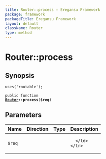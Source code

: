```yaml
---
title: Router::process — Eregansu Framework
package: framework
packageTitle: Eregansu Framework
layout: default
className: Router
type: method
---
```


# Router::process

## Synopsis

<code>uses('routable');</code>

<code>public function <b><a href="Router">Router</a>::process</b>(<b>$req</b>)</code>

## Parameters

<table>
  <thead>
    <tr>
      <th>Name</th>
      <th>Direction</th>
      <th>Type</th>
      <th>Description</th>
    </tr>
  </thead>
  <tbody>
    <tr>
      <td><code>$req</code>
      <td><i></i></td>
      <td></td>
      <td>

      </td>
    </tr>
  </tbody>
</table>

